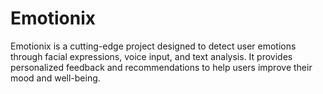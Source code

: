 # Emotionix
Emotionix is a cutting-edge project designed to detect user emotions through facial expressions, voice input, and text analysis. It provides personalized feedback and recommendations to help users improve their mood and well-being.
